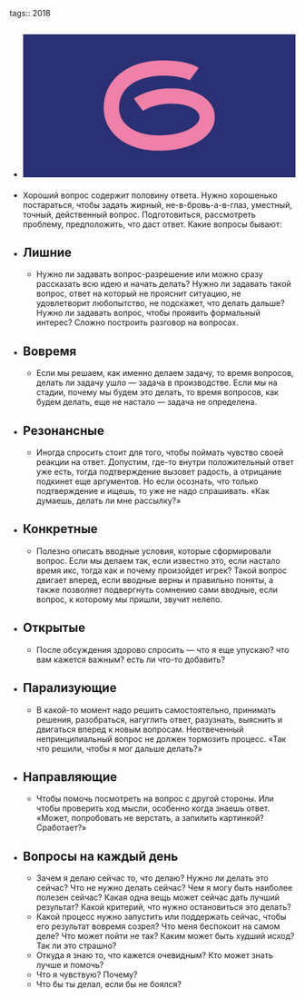 tags:: 2018

- ![06.png](../assets/06_1690099190281_0.png)
	-
- Хороший вопрос содержит половину ответа. Нужно хорошенько постараться, чтобы задать жирный, не-в-бровь-а-в-глаз, уместный, точный, действенный вопрос. Подготовиться, рассмотреть проблему, предположить, что даст ответ. Какие вопросы бывают:
- ## Лишние
	- Нужно ли задавать вопрос-разрешение или можно сразу рассказать всю идею и начать делать? Нужно ли задавать такой вопрос, ответ на который не прояснит ситуацию, не удовлетворит любопытство, не подскажет, что делать дальше? Нужно ли задавать вопрос, чтобы проявить формальный интерес? Сложно построить разговор на вопросах.
- ## Вовремя
	- Если мы решаем, как именно делаем задачу, то время вопросов, делать ли задачу ушло — задача в производстве. Если мы на стадии, почему мы будем это делать, то время вопросов, как будем делать, еще не настало — задача не определена.
- ## Резонансные
	- Иногда спросить стоит для того, чтобы поймать чувство своей реакции на ответ. Допустим, где-то внутри положительный ответ уже есть, тогда подтверждение вызовет радость, а отрицание подкинет еще аргументов. Но если осознать, что только подтверждение и ищешь, то уже не надо спрашивать. «Как думаешь, делать ли мне рассылку?»
- ## Конкретные
	- Полезно описать вводные условия, которые сформировали вопрос. Если мы делаем так, если известно это, если настало время икс, тогда как и почему произойдет игрек? Такой вопрос двигает вперед, если вводные верны и правильно поняты, а также позволяет подвергнуть сомнению сами вводные, если вопрос, к которому мы пришли, звучит нелепо.
- ## Открытые
	- После обсуждения здорово спросить — что я еще упускаю? что вам кажется важным? есть ли что-то добавить?
- ## Парализующие
	- В какой-то момент надо решить самостоятельно, принимать решения, разобраться, нагуглить ответ, разузнать, выяснить и двигаться вперед к новым вопросам. Неотвеченный непринципиальный вопрос не должен тормозить процесс. «Так что решили, чтобы я мог дальше делать?»
- ## Направляющие
	- Чтобы помочь посмотреть на вопрос с другой стороны. Или чтобы проверить ход мысли, особенно когда знаешь ответ. «Может, попробовать не верстать, а запилить картинкой? Сработает?»
- ## Вопросы на каждый день
	- Зачем я делаю сейчас то, что делаю? Нужно ли делать это сейчас? Что не нужно делать сейчас? Чем я могу быть наиболее полезен сейчас? Какая одна вещь может сейчас дать лучший результат? Какой критерий, что нужно остановиться это делать?
	- Какой процесс нужно запустить или поддержать сейчас, чтобы его результат вовремя созрел? Что меня беспокоит на самом деле? Что может пойти не так? Каким может быть худший исход? Так ли это страшно?
	- Откуда я знаю то, что кажется очевидным? Кто может знать лучше и помочь?
	- Что я чувствую? Почему?
	- Что бы ты делал, если бы не боялся?